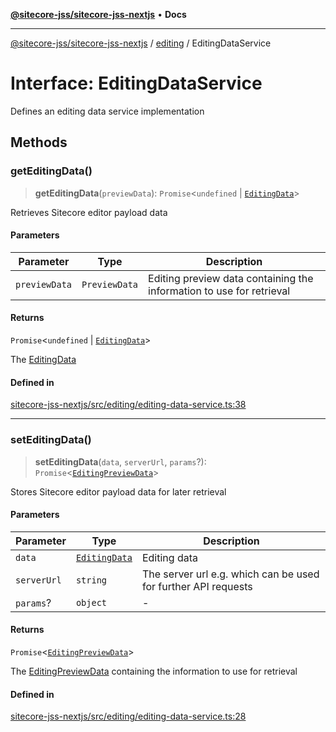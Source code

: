 [**@sitecore-jss/sitecore-jss-nextjs**](../../README.md) • **Docs**

***

[@sitecore-jss/sitecore-jss-nextjs](../../README.md) / [editing](../README.md) / EditingDataService

# Interface: EditingDataService

Defines an editing data service implementation

## Methods

### getEditingData()

> **getEditingData**(`previewData`): `Promise`\<`undefined` \| [`EditingData`](../type-aliases/EditingData.md)\>

Retrieves Sitecore editor payload data

#### Parameters

| Parameter | Type | Description |
| ------ | ------ | ------ |
| `previewData` | `PreviewData` | Editing preview data containing the information to use for retrieval |

#### Returns

`Promise`\<`undefined` \| [`EditingData`](../type-aliases/EditingData.md)\>

The [EditingData](../type-aliases/EditingData.md)

#### Defined in

[sitecore-jss-nextjs/src/editing/editing-data-service.ts:38](https://github.com/Sitecore/jss/blob/aada8f2ba5c16b0e3ec15bd9f2808f35e24c280f/packages/sitecore-jss-nextjs/src/editing/editing-data-service.ts#L38)

***

### setEditingData()

> **setEditingData**(`data`, `serverUrl`, `params`?): `Promise`\<[`EditingPreviewData`](EditingPreviewData.md)\>

Stores Sitecore editor payload data for later retrieval

#### Parameters

| Parameter | Type | Description |
| ------ | ------ | ------ |
| `data` | [`EditingData`](../type-aliases/EditingData.md) | Editing data |
| `serverUrl` | `string` | The server url e.g. which can be used for further API requests |
| `params`? | `object` | - |

#### Returns

`Promise`\<[`EditingPreviewData`](EditingPreviewData.md)\>

The [EditingPreviewData](EditingPreviewData.md) containing the information to use for retrieval

#### Defined in

[sitecore-jss-nextjs/src/editing/editing-data-service.ts:28](https://github.com/Sitecore/jss/blob/aada8f2ba5c16b0e3ec15bd9f2808f35e24c280f/packages/sitecore-jss-nextjs/src/editing/editing-data-service.ts#L28)
